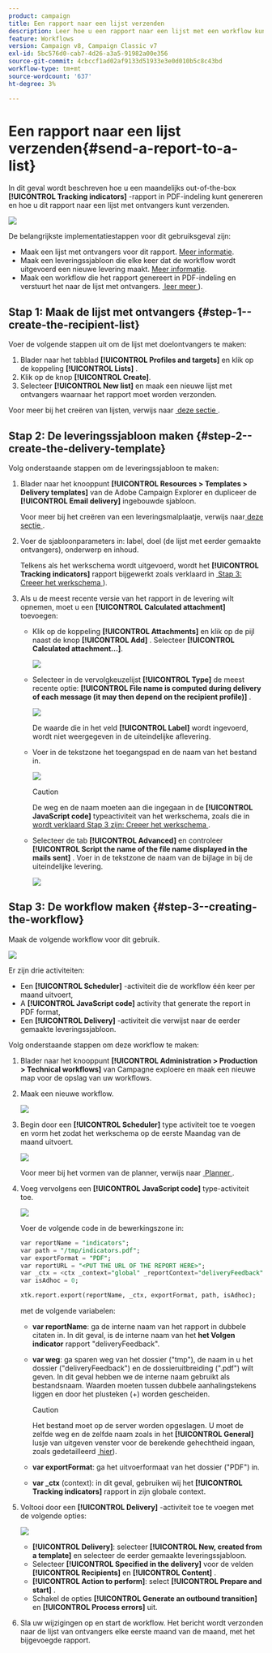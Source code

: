 ```yaml
---
product: campaign
title: Een rapport naar een lijst verzenden
description: Leer hoe u een rapport naar een lijst met een workflow kunt verzenden
feature: Workflows
version: Campaign v8, Campaign Classic v7
exl-id: 5bc576d0-cab7-4d26-a3a5-91982a00e356
source-git-commit: 4cbccf1ad02af9133d51933e3e0d010b5c8c43bd
workflow-type: tm+mt
source-wordcount: '637'
ht-degree: 3%

---
```


# Een rapport naar een lijst verzenden{#send-a-report-to-a-list}

In dit geval wordt beschreven hoe u een maandelijks out-of-the-box **[!UICONTROL Tracking indicators]** -rapport in PDF-indeling kunt genereren en hoe u dit rapport naar een lijst met ontvangers kunt verzenden.

![](assets/use_case_report_intro.png)

De belangrijkste implementatiestappen voor dit gebruiksgeval zijn:

* Maak een lijst met ontvangers voor dit rapport. [Meer informatie](#step-1--create-the-recipient-list).
* Maak een leveringssjabloon die elke keer dat de workflow wordt uitgevoerd een nieuwe levering maakt. [Meer informatie](#step-2--create-the-delivery-template).
* Maak een workflow die het rapport genereert in PDF-indeling en verstuurt het naar de lijst met ontvangers. [&#x200B; leer meer &#x200B;](#step-3--create-the-workflow)).

## Stap 1: Maak de lijst met ontvangers {#step-1--create-the-recipient-list}

Voer de volgende stappen uit om de lijst met doelontvangers te maken:

1. Blader naar het tabblad **[!UICONTROL Profiles and targets]** en klik op de koppeling **[!UICONTROL Lists]** .
1. Klik op de knop **[!UICONTROL Create]**.
1. Selecteer **[!UICONTROL New list]** en maak een nieuwe lijst met ontvangers waarnaar het rapport moet worden verzonden.

Voor meer bij het creëren van lijsten, verwijs naar [&#x200B; deze sectie &#x200B;](../../v8/audiences/create-audiences.md).

## Stap 2: De leveringssjabloon maken {#step-2--create-the-delivery-template}

Volg onderstaande stappen om de leveringssjabloon te maken:

1. Blader naar het knooppunt **[!UICONTROL Resources > Templates > Delivery templates]** van de Adobe Campaign Explorer en dupliceer de **[!UICONTROL Email delivery]** ingebouwde sjabloon.

   Voor meer bij het creëren van een leveringsmalplaatje, verwijs naar [&#x200B; deze sectie &#x200B;](../../v8/send/create-templates.md).

1. Voer de sjabloonparameters in: label, doel (de lijst met eerder gemaakte ontvangers), onderwerp en inhoud.

   Telkens als het werkschema wordt uitgevoerd, wordt het **[!UICONTROL Tracking indicators]** rapport bijgewerkt zoals verklaard in [&#x200B; Stap 3: Creeer het werkschema &#x200B;](#step-3--creating-the-workflow)).

1. Als u de meest recente versie van het rapport in de levering wilt opnemen, moet u een **[!UICONTROL Calculated attachment]** toevoegen:

   * Klik op de koppeling **[!UICONTROL Attachments]** en klik op de pijl naast de knop **[!UICONTROL Add]** . Selecteer **[!UICONTROL Calculated attachment...]**.

     ![](assets/use_case_report_4.png)

   * Selecteer in de vervolgkeuzelijst **[!UICONTROL Type]** de meest recente optie: **[!UICONTROL File name is computed during delivery of each message (it may then depend on the recipient profile)]** .

     ![](assets/use_case_report_5.png)

     De waarde die in het veld **[!UICONTROL Label]** wordt ingevoerd, wordt niet weergegeven in de uiteindelijke aflevering.

   * Voer in de tekstzone het toegangspad en de naam van het bestand in.

     ![](assets/use_case_report_6.png)

     >[!CAUTION]
     >
     >De weg en de naam moeten aan die ingegaan in de **[!UICONTROL JavaScript code]** typeactiviteit van het werkschema, zoals die in [&#x200B; wordt verklaard Stap 3 zijn: Creeer het werkschema &#x200B;](#step-3--creating-the-workflow).

   * Selecteer de tab **[!UICONTROL Advanced]** en controleer **[!UICONTROL Script the name of the file name displayed in the mails sent]** . Voer in de tekstzone de naam van de bijlage in bij de uiteindelijke levering.

     ![](assets/use_case_report_6b.png)

## Stap 3: De workflow maken {#step-3--creating-the-workflow}

Maak de volgende workflow voor dit gebruik.

![](assets/use_case_report_8.png)

Er zijn drie activiteiten:

* Een **[!UICONTROL Scheduler]** -activiteit die de workflow één keer per maand uitvoert,
* A **[!UICONTROL JavaScript code]** activity that generate the report in PDF format,
* Een **[!UICONTROL Delivery]** -activiteit die verwijst naar de eerder gemaakte leveringssjabloon.

Volg onderstaande stappen om deze workflow te maken:

1. Blader naar het knooppunt **[!UICONTROL Administration > Production > Technical workflows]** van Campagne exploere en maak een nieuwe map voor de opslag van uw workflows.
1. Maak een nieuwe workflow.

   ![](assets/use_case_report_7.png)

1. Begin door een **[!UICONTROL Scheduler]** type activiteit toe te voegen en vorm het zodat het werkschema op de eerste Maandag van de maand uitvoert.

   ![](assets/use_case_report_9.png)

   Voor meer bij het vormen van de planner, verwijs naar [&#x200B; Planner &#x200B;](scheduler.md).

1. Voeg vervolgens een **[!UICONTROL JavaScript code]** type-activiteit toe.

   ![](assets/use_case_report_10.png)

   Voer de volgende code in de bewerkingszone in:

   ```sql
   var reportName = "indicators";
   var path = "/tmp/indicators.pdf";
   var exportFormat = "PDF";
   var reportURL = "<PUT THE URL OF THE REPORT HERE>";
   var _ctx = <ctx _context="global" _reportContext="deliveryFeedback" />
   var isAdhoc = 0;
   
   xtk.report.export(reportName, _ctx, exportFormat, path, isAdhoc);
   ```


   met de volgende variabelen:

   * **var reportName**: ga de interne naam van het rapport in dubbele citaten in. In dit geval, is de interne naam van het **het Volgen indicator** rapport &quot;deliveryFeedback&quot;.
   * **var weg**: ga sparen weg van het dossier (&quot;tmp&quot;), de naam in u het dossier (&quot;deliveryFeedback&quot;) en de dossieruitbreiding (&quot;.pdf&quot;) wilt geven. In dit geval hebben we de interne naam gebruikt als bestandsnaam. Waarden moeten tussen dubbele aanhalingstekens liggen en door het plusteken (+) worden gescheiden.

     >[!CAUTION]
     >
     >Het bestand moet op de server worden opgeslagen. U moet de zelfde weg en de zelfde naam zoals in het **[!UICONTROL General]** lusje van uitgeven venster voor de berekende gehechtheid ingaan, zoals gedetailleerd [&#x200B; hier &#x200B;](#step-2--create-the-delivery-template)).

   * **var exportFormat**: ga het uitvoerformaat van het dossier (&quot;PDF&quot;) in.
   * **var _ctx** (context): in dit geval, gebruiken wij het **[!UICONTROL Tracking indicators]** rapport in zijn globale context.

1. Voltooi door een **[!UICONTROL Delivery]** -activiteit toe te voegen met de volgende opties:

   ![](assets/use_case_report_11.png)

   * **[!UICONTROL Delivery]**: selecteer **[!UICONTROL New, created from a template]** en selecteer de eerder gemaakte leveringssjabloon.
   * Selecteer **[!UICONTROL Specified in the delivery]** voor de velden **[!UICONTROL Recipients]** en **[!UICONTROL Content]** .
   * **[!UICONTROL Action to perform]**: select **[!UICONTROL Prepare and start]** .
   * Schakel de opties **[!UICONTROL Generate an outbound transition]** en **[!UICONTROL Process errors]** uit.

1. Sla uw wijzigingen op en start de workflow. Het bericht wordt verzonden naar de lijst van ontvangers elke eerste maand van de maand, met het bijgevoegde rapport.
